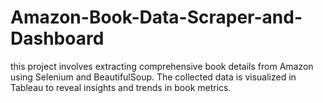 # Amazon-Book-Data-Scraper-and-Dashboard
this project involves extracting comprehensive book details from Amazon using Selenium and BeautifulSoup. The collected data is visualized in Tableau to reveal insights and trends in book metrics.
